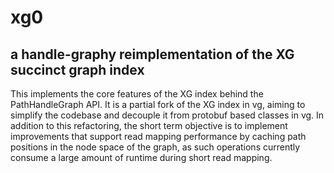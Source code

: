 # xg0

## a handle-graphy reimplementation of the XG succinct graph index

This implements the core features of the XG index behind the PathHandleGraph API.
It is a partial fork of the XG index in vg, aiming to simplify the codebase and decouple it from protobuf based classes in vg.
In addition to this refactoring, the short term objective is to implement improvements that support read mapping performance by caching path positions in the node space of the graph, as such operations currently consume a large amount of runtime during short read mapping.
